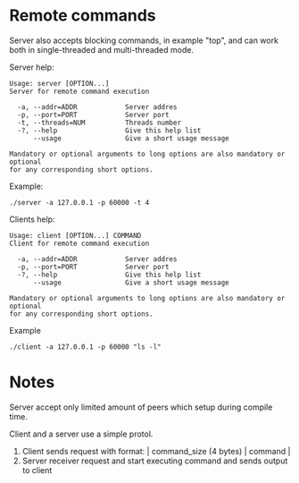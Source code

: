 # Remote commands
Server also accepts blocking commands, in example "top", and can work both in single-threaded and multi-threaded mode.

Server help:
```
Usage: server [OPTION...]
Server for remote command execution

  -a, --addr=ADDR            Server addres
  -p, --port=PORT            Server port
  -t, --threads=NUM          Threads number
  -?, --help                 Give this help list
      --usage                Give a short usage message

Mandatory or optional arguments to long options are also mandatory or optional
for any corresponding short options.
```
Example:
```
./server -a 127.0.0.1 -p 60000 -t 4
```
Clients help:
```
Usage: client [OPTION...] COMMAND
Client for remote command execution

  -a, --addr=ADDR            Server addres
  -p, --port=PORT            Server port
  -?, --help                 Give this help list
      --usage                Give a short usage message

Mandatory or optional arguments to long options are also mandatory or optional
for any corresponding short options.
```
Example
```
./client -a 127.0.0.1 -p 60000 "ls -l"
```
# Notes
Server accept only limited amount of peers which setup during compile time.

Client and a server use a simple protol.
1) Client sends request with format: | command_size (4 bytes) | command |
2) Server receiver request and start executing command and sends output to client


